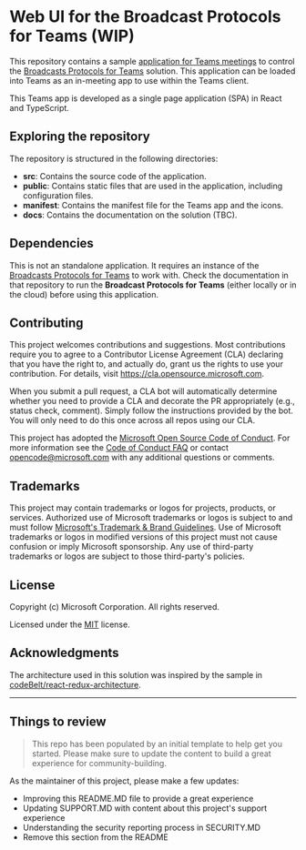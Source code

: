 # Web UI for the Broadcast Protocols for Teams (WIP)

This repository contains a sample [application for Teams meetings](https://docs.microsoft.com/en-us/microsoftteams/platform/overview) to control the [Broadcasts Protocols for Teams](https://github.com/microsoft/Teams-Broadcast-Extension) solution. This application can be loaded into Teams as an in-meeting app to use within the Teams client. 

This Teams app is developed as a single page application (SPA) in React and TypeScript.

## Exploring the repository

The repository is structured in the following directories:
- **src**: Contains the source code of the application.
- **public**: Contains static files that are used in the application, including configuration files.
- **manifest**: Contains the manifest file for the Teams app and the icons.
- **docs**: Contains the documentation on the solution (TBC).

## Dependencies

This is not an standalone application. It requires an instance of the [Broadcasts Protocols for Teams](https://github.com/microsoft/Teams-Broadcast-Extension) to work with. Check the documentation in that repository to run the **Broadcast Protocols for Teams** (either locally or in the cloud) before using this application.

## Contributing

This project welcomes contributions and suggestions.  Most contributions require you to agree to a
Contributor License Agreement (CLA) declaring that you have the right to, and actually do, grant us
the rights to use your contribution. For details, visit https://cla.opensource.microsoft.com.

When you submit a pull request, a CLA bot will automatically determine whether you need to provide
a CLA and decorate the PR appropriately (e.g., status check, comment). Simply follow the instructions
provided by the bot. You will only need to do this once across all repos using our CLA.

This project has adopted the [Microsoft Open Source Code of Conduct](https://opensource.microsoft.com/codeofconduct/).
For more information see the [Code of Conduct FAQ](https://opensource.microsoft.com/codeofconduct/faq/) or
contact [opencode@microsoft.com](mailto:opencode@microsoft.com) with any additional questions or comments.

## Trademarks

This project may contain trademarks or logos for projects, products, or services. Authorized use of Microsoft 
trademarks or logos is subject to and must follow 
[Microsoft's Trademark & Brand Guidelines](https://www.microsoft.com/en-us/legal/intellectualproperty/trademarks/usage/general).
Use of Microsoft trademarks or logos in modified versions of this project must not cause confusion or imply Microsoft sponsorship.
Any use of third-party trademarks or logos are subject to those third-party's policies.

## License

Copyright (c) Microsoft Corporation. All rights reserved.

Licensed under the [MIT](LICENSE) license.

## Acknowledgments

The architecture used in this solution was inspired by the sample in [codeBelt/react-redux-architecture](https://github.com/codeBelt/react-redux-architecture).

---

## Things to review

> This repo has been populated by an initial template to help get you started. Please
> make sure to update the content to build a great experience for community-building.

As the maintainer of this project, please make a few updates:

- Improving this README.MD file to provide a great experience
- Updating SUPPORT.MD with content about this project's support experience
- Understanding the security reporting process in SECURITY.MD
- Remove this section from the README
